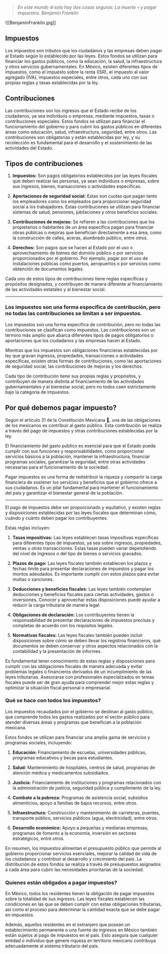 
> *En este mundo 🌐 solo hay dos cosas seguras: La muerte 💀 y pagar impuestos.* 
> *Benjamín Franklin*

![[BenjaminFranklin.jpg]]

## Impuestos 

Los impuestos son tributos que los ciudadanos y las empresas deben pagar al Estado según lo establecido por las leyes. Estos fondos se utilizan para financiar los gastos públicos, como la educación, la salud, la infraestructura y otros servicios gubernamentales. En México, existen diferentes tipos de impuestos, como el impuesto sobre la renta (ISR), el impuesto al valor agregado (IVA), impuestos especiales, entre otros, cada uno con sus propias reglas y tasas establecidas por la ley.
## Contribuciones 

Las contribuciones son los ingresos que el Estado recibe de los ciudadanos, ya sea individuos o empresas, mediante impuestos, tasas o contribuciones especiales. Estos fondos se utilizan para financiar el funcionamiento del gobierno y para cubrir los gastos públicos en diferentes áreas como educación, salud, infraestructura, seguridad, entre otros. Las contribuciones son obligatorias y están establecidas por ley, y su recolección es fundamental para el desarrollo y el sostenimiento de las actividades del Estado.

## Tipos de contribuciones 
1. **Impuestos:** Son pagos obligatorios establecidos por las leyes fiscales que deben realizar las personas, ya sean individuos o empresas, sobre sus ingresos, bienes, transacciones o actividades específicas.

2. **Aportaciones de seguridad social:** Estas son cuotas que pagan tanto los empleadores como los empleados para proporcionar seguridad social a los trabajadores. Estas contribuciones se utilizan para financiar sistemas de salud, pensiones, jubilaciones y otros beneficios sociales.

3. **Contribuciones de mejoras:** Se refieren a las contribuciones que los propietarios o habitantes de un área específica pagan para financiar obras públicas o mejoras que benefician directamente a esa área, como la construcción de calles, aceras, alumbrado público, entre otros.

4. **Derechos:** Son pagos que se hacen al Estado por el uso o aprovechamiento de bienes del dominio público o por servicios proporcionados por el gobierno. Por ejemplo, pagar por el uso de instalaciones públicas como puertos, aeropuertos o por servicios como obtención de documentos legales.

Cada uno de estos tipos de contribuciones tiene reglas específicas y propósitos designados, y contribuyen de manera diferente al financiamiento de las actividades estatales y al bienestar social.

---

### Los impuestos son una forma específica de contribución, pero no todas las contribuciones se limitan a ser impuestos. 

Los impuestos son una forma específica de contribución, pero no todas las contribuciones se clasifican como impuestos. Las contribuciones son un término más amplio que abarca diferentes tipos de pagos obligatorios o aportaciones que los ciudadanos y las empresas hacen al Estado.

Mientras que los impuestos son obligaciones financieras establecidas por ley que gravan ingresos, propiedades, transacciones o actividades específicas, existen otras formas de contribuciones, como las aportaciones de seguridad social, las contribuciones de mejoras y los derechos.

Cada tipo de contribución tiene sus propias reglas y propósitos, y contribuyen de manera distinta al financiamiento de las actividades gubernamentales y al bienestar social, pero no todos caen estrictamente bajo la categoría de impuestos.


## Por qué debemos pagar impuesto?

Según el artículo 31 de la Constitución Mexicana 📕, una de las obligaciones de los mexicanos es contribuir al gasto público. Esta contribución se realiza a través del pago de impuestos y otras contribuciones establecidas por la ley.

El financiamiento del gasto público es esencial para que el Estado pueda cumplir con sus funciones y responsabilidades, como proporcionar servicios básicos a la población, mantener la infraestructura, financiar programas sociales, garantizar la seguridad, entre otras actividades necesarias para el funcionamiento de la sociedad.

Pagar impuestos es una forma de redistribuir la riqueza y compartir la carga financiera de sostener los servicios y beneficios que el gobierno ofrece a sus ciudadanos. Es un pilar fundamental para mantener el funcionamiento del país y garantizar el bienestar general de la población.

---

El pago de impuestos debe ser proporcionado y equitativo, y existen reglas y disposiciones establecidas por las leyes fiscales que determinan cómo, cuándo y cuánto deben pagar los contribuyentes.

Estas reglas incluyen:

1. **Tasas impositivas:** Las leyes establecen tasas impositivas específicas para diferentes tipos de impuestos, ya sea sobre ingresos, propiedades, ventas u otras transacciones. Estas tasas pueden variar dependiendo del nivel de ingresos o del tipo de bienes o servicios gravados.

2. **Plazos de pago:** Las leyes fiscales también establecen los plazos y fechas límite para presentar declaraciones de impuestos y pagar los montos adeudados. Es importante cumplir con estos plazos para evitar multas o sanciones.

3. **Deducciones y beneficios fiscales:** Las leyes también contemplan deducciones y beneficios fiscales para ciertas actividades, gastos o inversiones. Conocer y aprovechar estas disposiciones puede ayudar a reducir la carga tributaria de manera legal.

4. **Obligaciones de declaración:** Los contribuyentes tienen la responsabilidad de presentar declaraciones de impuestos precisas y completas de acuerdo con los requisitos legales.

5. **Normativas fiscales:** Las leyes fiscales también pueden incluir disposiciones sobre cómo se deben llevar los registros financieros, qué documentos se deben conservar y otros aspectos relacionados con la contabilidad y la presentación de informes.

Es fundamental tener conocimiento de estas reglas y disposiciones para cumplir con las obligaciones fiscales de manera adecuada y evitar problemas legales o financieros derivados de un incumplimiento de las leyes tributarias. Asesorarse con profesionales especializados en temas fiscales puede ser de gran ayuda para comprender mejor estas reglas y optimizar la situación fiscal personal o empresarial.


### Qué se hace con todos los impuestos?

Los impuestos recaudados por el gobierno se destinan al gasto público, que comprende todos los gastos realizados por el sector público para atender diversas áreas y programas que benefician a la población mexicana.

Estos fondos se utilizan para financiar una amplia gama de servicios y programas sociales, incluyendo:

1. **Educación:** Financiamiento de escuelas, universidades públicas, programas educativos y becas para estudiantes.

2. **Salud:** Mantenimiento de hospitales, centros de salud, programas de atención médica y medicamentos subsidiados.

3. **Justicia:** Financiamiento de instituciones y programas relacionados con la administración de justicia, seguridad pública y cumplimiento de la ley.

4. **Combate a la pobreza:** Programas de asistencia social, subsidios alimenticios, apoyo a familias de bajos recursos, entre otros.

5. **Infraestructura:** Construcción y mantenimiento de carreteras, puentes, transporte público, servicios públicos (agua, electricidad), entre otros.

6. **Desarrollo económico:** Apoyo a pequeñas y medianas empresas, programas de fomento a la economía, inversión en sectores estratégicos, entre otros.

En resumen, los impuestos alimentan el presupuesto público que permite al gobierno proporcionar servicios esenciales, mejorar la calidad de vida de los ciudadanos y contribuir al desarrollo y crecimiento del país. La distribución de estos fondos se realiza a través de presupuestos asignados a cada área para cubrir las necesidades prioritarias de la sociedad.

### Quienes están obligados a pagar impuestos?

En México, todos los residentes tienen la obligación de pagar impuestos sobre la totalidad de sus ingresos. Las leyes fiscales establecen las condiciones en las que se deben cumplir con estas obligaciones tributarias, así como el proceso para determinar la cantidad exacta que se debe pagar en impuestos.

Además, aquellos residentes en el extranjero que posean un establecimiento permanente o una fuente de ingresos en México también están sujetos al pago de impuestos en el país. Esto asegura que cualquier entidad o individuo que genere riqueza en territorio mexicano contribuya adecuadamente al sistema tributario del país.















